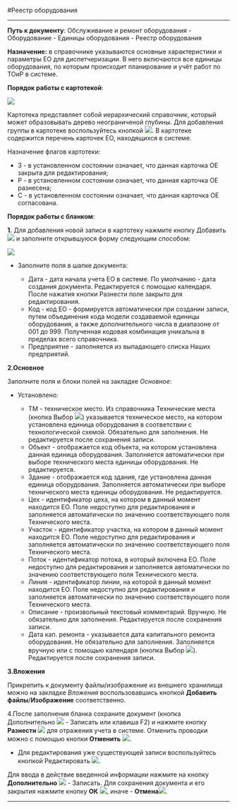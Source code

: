 ﻿#Реестр оборудования

----------

**Путь к документу**: Обслуживание и ремонт оборудования - Оборудование - Единицы оборудования - Реестр оборудования

**Назначение:**  в справочнике указываются основные характеристики и параметры ЕО для диспетчеризации. В него включаются все единицы оборудования, по которым происходит планирование и учёт работ по ТОиР в системе.

**Порядок работы с картотекой**:

![](topic:.EquipmentRegistry.AddFiles.Screenshot_12151.jpg)

Картотека представляет собой иерархический справочник, который может образовывать дерево неограниченой глубины.  Для добавления группы в картотеке воспользуйтесь кнопкой ![](topic:Com.AddFiles.Buttons.Btn_Plan.png). В картотеке содержится перечень карточек ЕО, находящихся в системе.

 Назначение флагов картотеки:
 - З - в установленном состоянии означает, что данная карточка ОЕ закрыта для редактирования;
 - Р - в установленном состоянии означает, что данная карточка ОЕ разнесена;
 - С - в установленном состоянии означает, что данная карточка ОЕ согласована.




<!-- По кнопке Отчеты ![](topic:Com.AddFiles.Buttons.Btn_Reports.png) - **Паспорт оборудования** открывается одноименный бланк построения отчета.


При необходимости заполнить блок Фильтр следующим способом:

- Дата с по - вручную или с помощью календаря;
- Поля  Код, Наименование, серийный номер - заполняются вручную;
- Остальные поля заполняются с помощью кнопки Выбор ![](topic:Repair.Repair.AddFiles.Btn_select.png) из соответствующих картотек.

Нажмите кнопку Обновить  ![](topic:Com.AddFiles.Buttons.Btn_Refresh.png) для построения отчета по выбранным параметрам.
Результатом  формирования  отчета является  таблица паспортов оборудования в соответствии с установленными фильтрами.

![](topic:.EquipmentRegistry.AddFiles.Screenshot_2977.jpg)
-->  

**Порядок работы с бланком**:



**1.** Для добавления новой записи в картотеку нажмите кнопку Добавить   ![](topic:Com.AddFiles.Buttons.Btn_Add.png) и заполните открывшуюся форму следующим способом:

![](topic:.EquipmentRegistry.AddFiles.Screenshot_12152.jpg)

- Заполните поля в шапке документа:

    - Дата - дата начала учета  ЕО в системе. По умолчанию - дата создания документа. Редактируется с помощью календаря. После  нажатия кнопки Разнести поле закрыто для редактирования.
    - Код - код ЕО - формируется автоматически при создании записи, путем объединения кода модели создаваемой единицы оборудования, а также дополнительного числа в диапазоне от 001 до 999. Полученная кодовая комбинация уникальна в пределах всего справочника.
    - Предприятие - заполняется из выпадающего списка Наших предприятий.

 <!--   - Название - приводится краткое текстовое описание единицы оборудования. Обязательно для заполнения. Заполняется вручную.
    - Модель - отображается модель данной единицы оборудования (ссылка на идентификатор справочника «Классификатор ЕО» уровня «модель», к которой относится данная ЕО). Заполняется с помощью  кнопки Выбор ![](topic:Repair.Repair.AddFiles.Btn_select.png).
    - Состояние - указывается код текущего состояния оборудования. Значение выбирается из подчиненного справочника Состояния оборудования (кнопка Выбор ![](topic:Repair.Repair.AddFiles.Btn_select.png)). Обязательно для заполнения при первом создании записи. Не редактируется после сохранения записи. Смена состояния происходит через журнал «Пуски и остановы линий».
-->

**2.Основное**

Заполните поля и блоки полей на закладке *Основное*:

<!--![](topic:.EquipmentRegistry.AddFiles.Screenshot_2966.jpg)-->

- Установлено:
    - ТМ - техническое место. Из справочника Технические места (кнопка Выбор ![](topic:Com.AddFiles.Buttons.Btn_select.png)) указывается техническое место, на котором установлена единица оборудования в соответствии с технологической схемой. Обязательно для заполнения. Не редактируется после сохранения записи.
    - Объект - отображается код  объекта, на котором установлена данная единица оборудования. Заполняется автоматически при выборе технического места единицы оборудования. Не редактируется.
    - Здание - отображается код здания, где установлена данная единица оборудования. Заполняется автоматически при выборе технического места единицы оборудования. Не редактируется.
    - Цех - идентификатор цеха, на котором в данный момент находится ЕО. Поле недоступно для редактирования и заполняется автоматически по значению соответствующего поля Технического места.
    - Участок - идентификатор участка, на котором в данный момент находится ЕО. Поле недоступно для редактирования и заполняется автоматически по значению соответствующего поля Технического места.
    - Поток  -  идентификатор потока, в который включена ЕО. Поле недоступно для редактирования и заполняется автоматически по значению соответствующего поля Технического места.
    - Линия -  идентификатор линии, на которой в данный момент находится ЕО. Поле недоступно для редактирования и заполняется автоматически по значению соответствующего поля Технического места.

   <!-- - Входит в - указывается в состав какого оборудования входит данная единица. Заполняется из картотеки Реестр оборудования (кнопка Выбор ![](topic:Repair.Repair.AddFiles.Btn_select.png)). Не обязательно к заполнению.
![](topic:.EquipmentRegistry.AddFiles.Screenshot_2967.jpg)
-->

- Атрибуты:
    - Роль - определяет роль единицы оборудования в производственном процессе. Указывается одно из значений выпадающего списка: - Основное оборудование, - Вспомогательное оборудование, -Оборудование, приравниваемое к основному, либо -Нет роли. По умолчанию заполняется как «Основное оборудование». Редактируется после сохранения записи.
    - Приоритет - из выпадающего списка  выбирается одно из значений приоритета (список заполняется из подчиненного справочника «Приоритеты ЕО»), в соответствии с которым происходит планирование работ по единице оборудования. Не обязательно для заполнения. Редактируется после сохранения записи.
    - Наименование - диспетчерское наименование - вводится присвоенное оборудованию уникальное обозначение, исторически используемое диспетчерами. Не обязательно для заполнения. Редактируется после сохранения записи.

   <!-- - Серийный № - указывается серийный номер, присвоенный заводом-изготовителем данной единице оборудования. Не обязательно для заполнения. Заполняется вручную. Редактируется после сохранения записи.
    - Заводской № - указывается номенклатурный артикул данной единицы оборудования завода-изготовителя. Не обязательно для заполнения. Заполняется вручную.  Редактируется после сохранения записи.
    - Регистрационный № - указывается регистрационный номер, присвоенный регистрирующим органом – специализированной организацией. Не обязательно для заполнения. Заполняется вручную. Редактируется после сохранения записи.
    - Инвентарный № - указывается инвентарный номер, присвоенный на предприятии единице оборудования. Не обязательно для заполнения. Заполняется вручную. Редактируется после сохранения записи.
    - Дата выпуска - указывается дата изготовления единицы оборудования заводом-изготовителем. Не обязательно для заполнения. Заполняется вручную или с помощью календаря (кнопка Выбор ![](topic:Repair.Repair.AddFiles.Btn_select.png)). Редактируется после сохранения записи.
    - Дата монтажа - указывается дата, когда единица оборудования была впервые установлена на базовом техническом месте. Не обязательно для заполнения. Заполняется вручную или с помощью календаря (кнопка Выбор ![](topic:Repair.Repair.AddFiles.Btn_select.png)). Редактируется после сохранения записи.
    - Дата ввода - указывается дата, когда единица оборудования впервые была введена в эксплуатацию. Не обязательно для заполнения. Заполняется вручную или с помощью календаря (кнопка Выбор ![](topic:Repair.Repair.AddFiles.Btn_select.png)). Редактируется после сохранения записи.
    - Дата списания - указывается дата, когда единица оборудования была списана. Не обязательно для заполнения. Заполняется вручную или с помощью календаря (кнопка Выбор ![](topic:Repair.Repair.AddFiles.Btn_select.png)). Редактируется после сохранения записи.
    - Сотрудник - отображается ФИО ответственного за ремонт данной единицы оборудования сотрудника. Доступно при выбранном предприятии, заполняется из справочника Сотрудники (кнопка Выбор ![](topic:Repair.Repair.AddFiles.Btn_select.png)).
    - Подразделение - отображается наименование  ответственного за ремонт данной единицы оборудования подразделения. Доступно при выбранном предприятии, заполняется из справочника Подразделения (кнопка Выбор ![](topic:Repair.Repair.AddFiles.Btn_select.png)).
    - Производитель - из справочника Контрагенты (кнопка Выбор ![](topic:Repair.Repair.AddFiles.Btn_select.png)) указывается  производитель единицы оборудования. Не обязательно для заполнения. Редактируется после сохранения записи.
    - Поставщик - из справочника Контрагенты (кнопка Выбор ![](topic:Repair.Repair.AddFiles.Btn_select.png)) указывается  поставщик единицы оборудования. Не обязательно для заполнения. Редактируется после сохранения записи.
    -->
    - Описание - произвольный текстовый комментарий. Вручную. Не обязательно для заполнения. Редактируется после сохранения записи.
    - Дата кап. ремонта - указывается дата капитального ремонта оборудования. Не обязательно для заполнения. Заполняется вручную или с помощью календаря (кнопка Выбор ![](topic:Com.AddFiles.Buttons.Btn_select.png)). Редактируется после сохранения записи.

**3.Вложения**

Прикрепить к документу файлы/изображение из внешнего хранилища можно на закладке *Вложения* воспользовавшись кнопкой **Добавить файлы**/**Изображение** соответственно.


4.После заполнения бланка сохраните документ (кнопка Дополнительно ![](topic:Com.AddFiles.Buttons.Btn_SystemMenu.png) - Записать  или клавиша F2) и нажмите кнопку **Разнести**  ![](topic:Com.AddFiles.Buttons.Btn_Razntsti.png) для отражения учета в системе. Отменить проводки можно с помощью кнопки **Отменить** ![](topic:Com.AddFiles.Buttons.Btn_Otmena.png).

- Для редактирования уже существующей записи воспользуйтесь кнопкой Редактировать ![](topic:Com.AddFiles.Buttons.Btn_Edit.png). 


Для ввода в действие введенной информации нажмите на кнопку **Дополнительно** ![](topic:Com.AddFiles.Btn_OK.png) - Записать.
Для сохранения документа и его закрытия нажмите кнопку **ОК**
 ![](topic:Com.AddFiles.Btn_Post.png), иначе  -  **Отмена**![](topic:Com.AddFiles.Buttons.BtnCloseCancel.png). 



----------